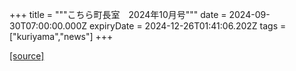 +++
title = """こちら町長室　2024年10月号"""
date = 2024-09-30T07:00:00.000Z
expiryDate = 2024-12-26T01:41:06.202Z
tags = ["kuriyama","news"]
+++


[[source]](https://www.town.kuriyama.hokkaido.jp/site/mayor/28931.html)
